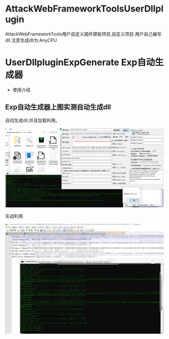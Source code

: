 # AttackWebFrameworkToolsUserDllplugin
AttackWebFrameworkTools用户自定义插件模板项目,自定义项目.用户自己编写dll.注意生成dll为:AnyCPU
<h1>UserDllpluginExpGenerate Exp自动生成器</h1>
<ul>
  <li>使用介绍</li>
</ul>
<h2> Exp自动生成器上图实测自动生成dll</h2>
自动生成dll,并且加载利用。

![exp生成器](https://raw.githubusercontent.com/Anonymous-ghost/AttackWebFrameworkToolsUserDllplugin/main/UserDll.png)<br/>

实战利用

![实战利用](https://raw.githubusercontent.com/Anonymous-ghost/AttackWebFrameworkToolsUserDllplugin/main/shizhan.png)<br/>
